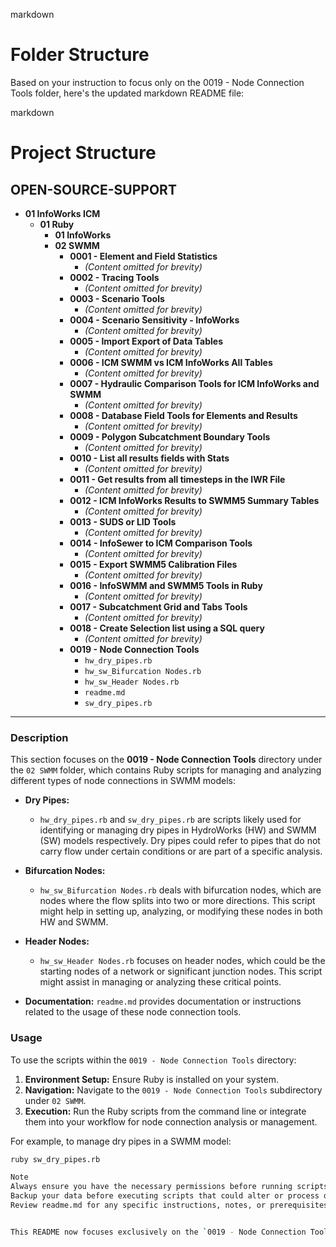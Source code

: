 
markdown
# Folder Structure

Based on your instruction to focus only on the 0019 - Node Connection Tools folder, here's the updated markdown README file:

markdown
# Project Structure

## OPEN-SOURCE-SUPPORT
- **01 InfoWorks ICM**
  - **01 Ruby**
    - **01 InfoWorks**
    - **02 SWMM**
      - **0001 - Element and Field Statistics**
        - *(Content omitted for brevity)*
      - **0002 - Tracing Tools**
        - *(Content omitted for brevity)*
      - **0003 - Scenario Tools**
        - *(Content omitted for brevity)*
      - **0004 - Scenario Sensitivity - InfoWorks**
        - *(Content omitted for brevity)*
      - **0005 - Import Export of Data Tables**
        - *(Content omitted for brevity)*
      - **0006 - ICM SWMM vs ICM InfoWorks All Tables**
        - *(Content omitted for brevity)*
      - **0007 - Hydraulic Comparison Tools for ICM InfoWorks and SWMM**
        - *(Content omitted for brevity)*
      - **0008 - Database Field Tools for Elements and Results**
        - *(Content omitted for brevity)*
      - **0009 - Polygon Subcatchment Boundary Tools**
        - *(Content omitted for brevity)*
      - **0010 - List all results fields with Stats**
        - *(Content omitted for brevity)*
      - **0011 - Get results from all timesteps in the IWR File**
        - *(Content omitted for brevity)*
      - **0012 - ICM InfoWorks Results to SWMM5 Summary Tables**
        - *(Content omitted for brevity)*
      - **0013 - SUDS or LID Tools**
        - *(Content omitted for brevity)*
      - **0014 - InfoSewer to ICM Comparison Tools**
        - *(Content omitted for brevity)*
      - **0015 - Export SWMM5 Calibration Files**
        - *(Content omitted for brevity)*
      - **0016 - InfoSWMM and SWMM5 Tools in Ruby**
        - *(Content omitted for brevity)*
      - **0017 - Subcatchment Grid and Tabs Tools**
        - *(Content omitted for brevity)*
      - **0018 - Create Selection list using a SQL query**
        - *(Content omitted for brevity)*
      - **0019 - Node Connection Tools**
        - `hw_dry_pipes.rb`
        - `hw_sw_Bifurcation Nodes.rb`
        - `hw_sw_Header Nodes.rb`
        - `readme.md`
        - `sw_dry_pipes.rb`

---

### Description

This section focuses on the **0019 - Node Connection Tools** directory under the `02 SWMM` folder, which contains Ruby scripts for managing and analyzing different types of node connections in SWMM models:

- **Dry Pipes:**
  - `hw_dry_pipes.rb` and `sw_dry_pipes.rb` are scripts likely used for identifying or managing dry pipes in HydroWorks (HW) and SWMM (SW) models respectively. Dry pipes could refer to pipes that do not carry flow under certain conditions or are part of a specific analysis.

- **Bifurcation Nodes:**
  - `hw_sw_Bifurcation Nodes.rb` deals with bifurcation nodes, which are nodes where the flow splits into two or more directions. This script might help in setting up, analyzing, or modifying these nodes in both HW and SWMM.

- **Header Nodes:**
  - `hw_sw_Header Nodes.rb` focuses on header nodes, which could be the starting nodes of a network or significant junction nodes. This script might assist in managing or analyzing these critical points.

- **Documentation:** `readme.md` provides documentation or instructions related to the usage of these node connection tools.

### Usage

To use the scripts within the `0019 - Node Connection Tools` directory:

1. **Environment Setup:** Ensure Ruby is installed on your system.
2. **Navigation:** Navigate to the `0019 - Node Connection Tools` subdirectory under `02 SWMM`.
3. **Execution:** Run the Ruby scripts from the command line or integrate them into your workflow for node connection analysis or management.

For example, to manage dry pipes in a SWMM model:
```sh
ruby sw_dry_pipes.rb

Note
Always ensure you have the necessary permissions before running scripts that might modify your model.
Backup your data before executing scripts that could alter or process datasets extensively.
Review readme.md for any specific instructions, notes, or prerequisites for running these node connection tools.


This README now focuses exclusively on the `0019 - Node Connection Tools` folder, detailing its contents and usage. If there's anything else you need or any further adjustments, please let me know!
